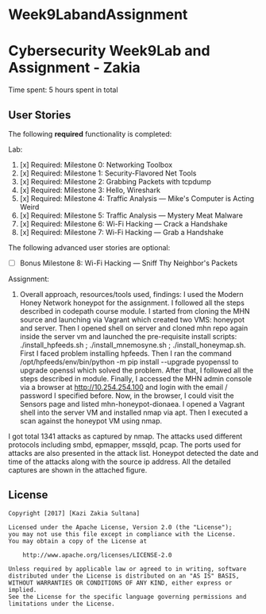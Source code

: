 # Week9LabandAssignment
# Cybersecurity Week9Lab and Assignment - Zakia 

Time spent: 5 hours spent in total 

## User Stories

The following **required** functionality is completed:

Lab:
1. [x]  Required: Milestone 0: Networking Toolbox
2. [x]  Required: Milestone 1: Security-Flavored Net Tools
3. [x]  Required: Milestone 2: Grabbing Packets with tcpdump
4. [x]  Required: Milestone 3: Hello, Wireshark
5. [x]  Required: Milestone 4: Traffic Analysis — Mike's Computer is Acting Weird
6. [x]  Required: Milestone 5: Traffic Analysis — Mystery Meat Malware
7. [x]  Required: Milestone 6: Wi-Fi Hacking — Crack a Handshake
8. [x]  Required: Milestone 7: Wi-Fi Hacking — Grab a Handshake

The following advanced user stories are optional:

* [ ]  Bonus Milestone 8: Wi-Fi Hacking — Sniff Thy Neighbor's Packets

Assignment:
1. Overall approach, resources/tools used, findings: I used the Modern Honey Network honeypot for the assignment. I followed all the steps described in codepath course module. I started from cloning the MHN source and launching via Vagrant which created two VMS: honeypot and server. Then I opened shell on server and cloned mhn repo again inside the server vm and launched the pre-requisite install scripts: ./install_hpfeeds.sh ; ./install_mnemosyne.sh ; ./install_honeymap.sh. First I faced problem installing hpfeeds. Then I ran the command /opt/hpfeeds/env/bin/python -m pip install --upgrade pyopenssl to upgrade openssl which solved the problem. After that, I followed all the steps described in module. Finally, I accessed the MHN admin console via a browser at http://10.254.254.100 and login with the email / password I specified before. Now, in the browser, I could visit the Sensors page and listed mhn-honeypot-dionaea. I opened a Vagrant shell into the server VM and installed nmap via apt. Then I executed a scan against the honeypot VM using nmap.

I got total 1341 attacks as captured by nmap. The attacks used different protocols including smbd, epmapper, mssqld, pcap. The ports used for attacks are also presented in the attack list. Honeypot detected the date and time of the attacks along with the source ip address. All the detailed captures are shown in the attached figure.

## License

    Copyright [2017] [Kazi Zakia Sultana]

    Licensed under the Apache License, Version 2.0 (the "License");
    you may not use this file except in compliance with the License.
    You may obtain a copy of the License at

        http://www.apache.org/licenses/LICENSE-2.0

    Unless required by applicable law or agreed to in writing, software
    distributed under the License is distributed on an "AS IS" BASIS,
    WITHOUT WARRANTIES OR CONDITIONS OF ANY KIND, either express or implied.
    See the License for the specific language governing permissions and
    limitations under the License.
